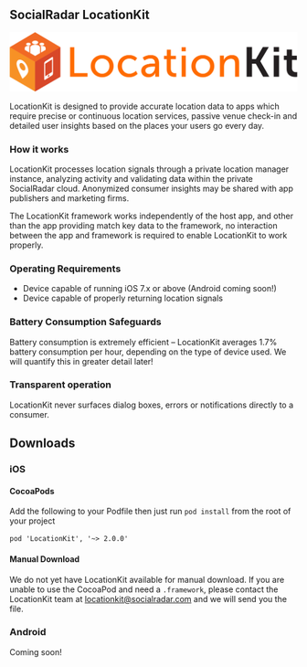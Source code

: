 ## SocialRadar LocationKit

![LocationKit](img/locationkit.png)

LocationKit is designed to provide accurate location data to apps which require precise or continuous location services, passive venue check-in and detailed user insights based on the places your users go every day.

<h3>How it works</h3>

LocationKit processes location signals through a private location manager instance, analyzing activity and validating data within the private SocialRadar cloud. Anonymized consumer insights may be shared with app publishers and marketing firms.

The LocationKit framework works independently of the host app, and other than the app providing match key data to the framework, no interaction between the app and framework is required to enable LocationKit to work properly.

<h3>Operating Requirements</h3>

-	Device capable of running iOS 7.x or above (Android coming soon!)
-	Device capable of properly returning location signals

<h3>Battery Consumption Safeguards</h3>

Battery consumption is extremely efficient – LocationKit averages 1.7% battery consumption per hour, depending on the type of device used. We will quantify this in greater detail later!

<h3>Transparent operation</h3>

LocationKit never surfaces dialog boxes, errors or notifications directly to a consumer.

## Downloads

<h3>iOS</h3>

<h4>CocoaPods</h4>

Add the following to your Podfile then just run `pod install` from the root of your project

```
pod 'LocationKit', '~> 2.0.0'
```

<h4>Manual Download</h4>

We do not yet have LocationKit available for manual download. If you are unable to use the CocoaPod and need a `.framework`, please contact the LocationKit team at [locationkit@socialradar.com](mailto:locationkit@socialradar.com) and we will send you the file.

<h3>Android</h3>

Coming soon!
